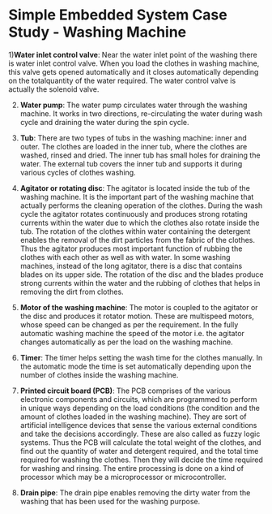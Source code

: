 # Simple Embedded System Case Study - Washing Machine

1)**Water inlet control valve**: Near the water inlet point of the washing there is water
inlet control valve. When you load the clothes in washing machine, this valve gets
opened automatically and it closes automatically depending on the totalquantity of the
water required. The water control valve is actually the solenoid valve.

2) **Water pump**: The water pump circulates water through the washing machine. It
works in two directions, re-circulating the water during wash cycle and draining the
water during the spin cycle.

3) **Tub**: There are two types of tubs in the washing machine: inner and outer. The
clothes are loaded in the inner tub, where the clothes are washed, rinsed and dried. The
inner tub has small holes for draining the water. The external tub covers the inner tub
and supports it during various cycles of clothes washing.

4) **Agitator or rotating disc**: The agitator is located inside the tub of the washing
machine. It is the important part of the washing machine that actually performs the
cleaning operation of the clothes. During the wash cycle the agitator rotates
continuously and produces strong rotating currents within the water due to which the
clothes also rotate inside the tub. The rotation of the clothes within water containing the
detergent enables the removal of the dirt particles from the fabric of the clothes. Thus
the agitator produces most important function of rubbing the clothes with each other as
well as with water. In some washing machines, instead of the long agitator, there is
a disc that contains blades on its upper side. The rotation of the disc and the blades
produce strong currents within the water and the rubbing of clothes that helps in
removing the dirt from clothes.

5) **Motor of the washing machine**: The motor is coupled to the agitator or the disc and
produces it rotator motion. These are multispeed motors, whose speed can be changed
as per the requirement. In the fully automatic washing machine the speed of the motor
i.e. the agitator changes automatically as per the load on the washing machine.

6) **Timer**: The timer helps setting the wash time for the clothes manually. In the
automatic mode the time is set automatically depending upon the number of clothes
inside the washing machine.

7) **Printed circuit board (PCB)**: The PCB comprises of the various electronic
components and circuits, which are programmed to perform in unique ways depending
on the load conditions (the condition and the amount of clothes loaded in the washing
machine). They are sort of artificial intelligence devices that sense the various external
conditions and take the decisions accordingly. These are also called as fuzzy logic
systems. Thus the PCB will calculate the total weight of the clothes, and find out the
quantity of water and detergent required, and the total time required for washing the
clothes. Then they will decide the time required for washing and rinsing. The entire
processing is done on a kind of processor which may be a microprocessor or
microcontroller.

8) **Drain pipe**: The drain pipe enables removing the dirty water
from the washing that has been used for the washing purpose.
